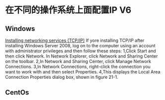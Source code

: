 # 在不同的操作系统上面配置IP V6

## Windows

[Installing networking services (TCP/IP)](https://docs.microsoft.com/en-us/previous-versions/tn-archive/dd163569(v=technet.10)?redirectedfrom=MSDN)
If yore installing TCP/IP after installing Windows Server 2008, log on to the computer using an account
with administrator privileges and then follow these steps:
1,Click Start and then click Network. In Network Explorer, click Network and Sharing Center on the toolbar.
2,In Network and Sharing Center, click Manage Network Connections.
3,In Network Connections, right-click the connection you want to work with and then select Properties.
4,This displays the Local Area Connection Properties dialog box, shown in figure 21-1.

## CentOs